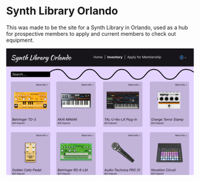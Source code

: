 # Synth Library Orlando

This was made to be the site for a Synth Library in Orlando, used as a hub for prospective members to apply and current members to check out equipment.

![image](./public/images/Inventory.png)
